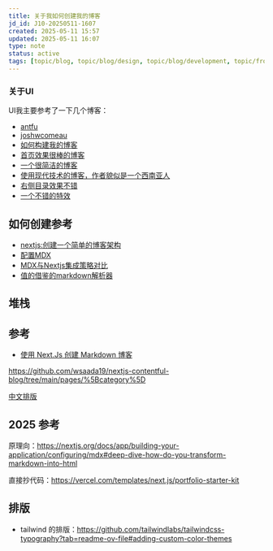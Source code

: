 ```yaml
---
title: 关于我如何创建我的博客
jd_id: J10-20250511-1607
created: 2025-05-11 15:57
updated: 2025-05-11 16:07
type: note
status: active
tags: [topic/blog, topic/blog/design, topic/blog/development, topic/frontend/nextjs]
---
```


### 关于UI

UI我主要参考了一下几个博客：

- [antfu](https://antfu.me/posts/mental-health-oss)
- [joshwcomeau](https://www.joshwcomeau.com/css/center-a-div/)
- [如何构建我的博客](https://www.joshwcomeau.com/blog/how-i-built-my-blog/)
- [首页效果很棒的博客](https://laracasts.com/)
- [一个很简洁的博客](https://bholmes.dev/)
- [使用现代技术的博客，作者貌似是一个西南亚人](https://www.dalelarroder.com/)
- [右侧目录效果不错](https://chirpy.cotes.page/posts/getting-started/)
- [一个不错的特效](https://www.byewind.com/)

## 如何创建参考

- [nextjs:创建一个简单的博客架构](https://nextjs.org/learn-pages-router/basics/data-fetching/blog-data)
- [配置MDX](https://nextjs.org/docs/app/building-your-application/configuring/mdx)
- [MDX与Nextjs集成策略对比](https://dev.to/tylerlwsmith/quick-comparison-of-mdx-integration-strategies-with-next-js-1kcm)
- [值的借鉴的markdown解析器](https://github.com/markdown-it/markdown-it)

## 堆栈

## 参考

- [使用 Next.Js 创建 Markdown 博客](https://joyofcode.xyz/create-a-markdown-blog#your-digital-garden)

https://github.com/wsaada19/nextjs-contentful-blog/tree/main/pages/%5Bcategory%5D

[中文排版](https://www.notion.so/1bd2048329b08035ab02e0528d8f9349?pvs=21)

## 2025 参考

原理向：https://nextjs.org/docs/app/building-your-application/configuring/mdx#deep-dive-how-do-you-transform-markdown-into-html

直接抄代码：https://vercel.com/templates/next.js/portfolio-starter-kit

## 排版

- tailwind 的排版：https://github.com/tailwindlabs/tailwindcss-typography?tab=readme-ov-file#adding-custom-color-themes
